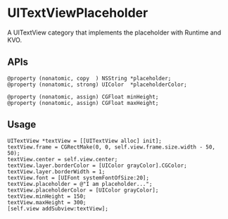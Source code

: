 # UITextViewPlaceholder
A UITextView category that implements the placeholder with Runtime and KVO.


## APIs

````objc
@property (nonatomic, copy  ) NSString *placeholder;
@property (nonatomic, strong) UIColor  *placeholderColor;

@property (nonatomic, assign) CGFloat minHeight;
@property (nonatomic, assign) CGFloat maxHeight;
````

## Usage

````objc
UITextView *textView = [[UITextView alloc] init];
textView.frame = CGRectMake(0, 0, self.view.frame.size.width - 50, 50);
textView.center = self.view.center;
textView.layer.borderColor = [UIColor grayColor].CGColor;
textView.layer.borderWidth = 1;
textView.font = [UIFont systemFontOfSize:20];
textView.placeholder = @"I am placeholder...";
textView.placeholderColor = [UIColor grayColor];
textView.minHeight = 150;
textView.maxHeight = 300;
[self.view addSubview:textView];
````